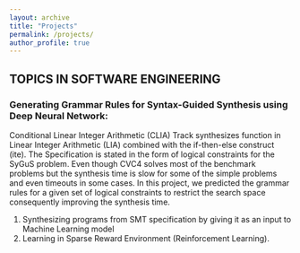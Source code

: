 ```yaml
---
layout: archive
title: "Projects"
permalink: /projects/
author_profile: true
---
```


## TOPICS IN SOFTWARE ENGINEERING
### Generating Grammar Rules for Syntax-Guided Synthesis using Deep Neural Network:
Conditional Linear Integer Arithmetic (CLIA) Track synthesizes function in Linear Integer Arithmetic (LIA) combined with the if-then-else construct (ite). The Specification is stated in the form of logical constraints for the SyGuS problem. Even though CVC4 solves most of the benchmark problems but the synthesis time is slow for some of the simple problems and even timeouts in some cases. In this project, we predicted the grammar rules for a given set of logical constraints to restrict the search space consequently improving the synthesis time. 


1. Synthesizing programs from SMT specification by giving it as an input to Machine Learning model
2. Learning in Sparse Reward Environment (Reinforcement Learning).
